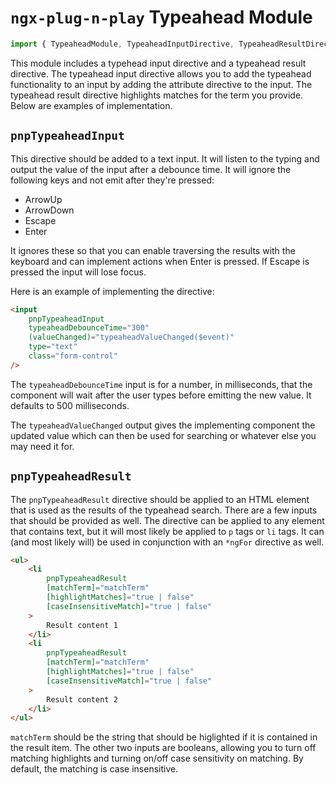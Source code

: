 # `ngx-plug-n-play` Typeahead Module

```ts
import { TypeaheadModule, TypeaheadInputDirective, TypeaheadResultDirective } from 'ngx-plug-n-play';
```

This module includes a typehead input directive and a typeahead result directive. The typeahead input directive allows you to add the typeahead functionality to an input by adding the attribute directive to the input. The typeahead result directive highlights matches for the term you provide. Below are examples of implementation.

## `pnpTypeaheadInput`

This directive should be added to a text input. It will listen to the typing and output the value of the input after a debounce time. It will ignore the following keys and not emit after they're pressed:

-   ArrowUp
-   ArrowDown
-   Escape
-   Enter

It ignores these so that you can enable traversing the results with the keyboard and can implement actions when Enter is pressed. If Escape is pressed the input will lose focus.

Here is an example of implementing the directive:

```html
<input
	pnpTypeaheadInput
	typeaheadDebounceTime="300"
	(valueChanged)="typeaheadValueChanged($event)"
	type="text"
	class="form-control"
/>
```

The `typeaheadDebounceTime` input is for a number, in milliseconds, that the component will wait after the user types before emitting the new value. It defaults to 500 milliseconds.

The `typeaheadValueChanged` output gives the implementing component the updated value which can then be used for searching or whatever else you may need it for.

## `pnpTypeaheadResult`

The `pnpTypeaheadResult` directive should be applied to an HTML element that is used as the results of the typeahead search. There are a few inputs that should be provided as well. The directive can be applied to any element that contains text, but it will most likely be applied to `p` tags or `li` tags. It can (and most likely will) be used in conjunction with an `*ngFor` directive as well.

```html
<ul>
	<li
		pnpTypeaheadResult
		[matchTerm]="matchTerm"
		[highlightMatches]="true | false"
		[caseInsensitiveMatch]="true | false"
	>
		Result content 1
	</li>
	<li
		pnpTypeaheadResult
		[matchTerm]="matchTerm"
		[highlightMatches]="true | false"
		[caseInsensitiveMatch]="true | false"
	>
		Result content 2
	</li>
</ul>
```

`matchTerm` should be the string that should be higlighted if it is contained in the result item. The other two inputs are booleans, allowing you to turn off matching highlights and turning on/off case sensitivity on matching. By default, the matching is case insensitive.
